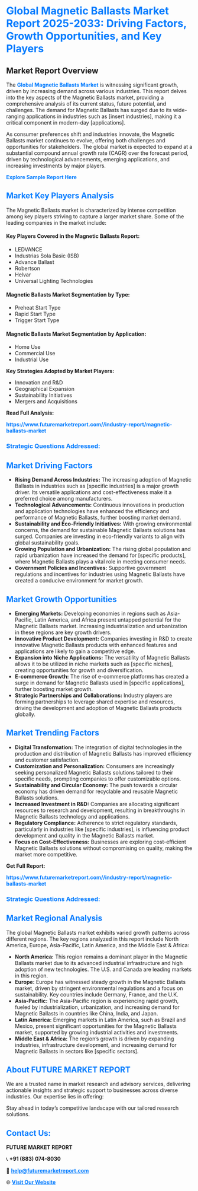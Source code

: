 <h1 style="color: #007BFF;">Global Magnetic Ballasts Market Report 2025-2033: Driving Factors, Growth Opportunities, and Key Players</h1>

<section id="overview">
<h2>Market Report Overview</h2>
<p>The <a href="https://www.futuremarketreport.com//industry-report/magnetic-ballasts-market" style="color: #007BFF; text-decoration: none;"><strong>Global Magnetic Ballasts Market</strong></a> is witnessing significant growth, driven by increasing demand across various industries. This report delves into the key aspects of the Magnetic Ballasts market, providing a comprehensive analysis of its current status, future potential, and challenges. The demand for Magnetic Ballasts has surged due to its wide-ranging applications in industries such as [insert industries], making it a critical component in modern-day [applications].</p>
<p>As consumer preferences shift and industries innovate, the Magnetic Ballasts market continues to evolve, offering both challenges and opportunities for stakeholders. The global market is expected to expand at a substantial compound annual growth rate (CAGR) over the forecast period, driven by technological advancements, emerging applications, and increasing investments by major players.</p>
</section>

<section id="overview">
<p><a href="https://www.futuremarketreport.com//request-sample/reportId=86758" style="color: #007BFF; text-decoration: none;"><strong>Explore Sample Report Here</strong></a></p>
</section>

<section id="key-players">
<h2 style="color: #007BFF;">Market Key Players Analysis</h2>
<p>The Magnetic Ballasts market is characterized by intense competition among key players striving to capture a larger market share. Some of the leading companies in the market include:</p>
<h4>Key Players Covered in the Magnetic Ballasts Report:</h4>
<ul><li>LEDVANCE</li><li>Industrias Sola Basic (ISB)</li><li>Advance Ballast</li><li>Robertson</li><li>Helvar</li><li>Universal Lighting Technologies</li></ul>
<h4>Magnetic Ballasts Market Segmentation by Type:</h4>
<ul><li>Preheat Start Type</li><li>Rapid Start Type</li><li>Trigger Start Type</li></ul>

<h4>Magnetic Ballasts Market Segmentation by Application:</h4>
<ul><li>Home Use</li><li>Commercial Use</li><li>Industrial Use</li></ul>
<p><strong>Key Strategies Adopted by Market Players:</strong></p>
<ul>
<li>Innovation and R&D</li>
<li>Geographical Expansion</li>
<li>Sustainability Initiatives</li>
<li>Mergers and Acquisitions</li>
</ul>
</section>

<section>
<p><strong>Read Full Analysis: </strong></p><a href="https://www.futuremarketreport.com//industry-report/magnetic-ballasts-market" style="color: #007BFF; text-decoration: none;"><strong>https://www.futuremarketreport.com//industry-report/magnetic-ballasts-market</strong></a>
<h3 style="color: #007BFF;">Strategic Questions Addressed:</h3>
</section>

<section id="driving-factors">
<h2 style="color: #007BFF;">Market Driving Factors</h2>
<ul>
<li><strong>Rising Demand Across Industries:</strong> The increasing adoption of Magnetic Ballasts in industries such as [specific industries] is a major growth driver. Its versatile applications and cost-effectiveness make it a preferred choice among manufacturers.</li>
<li><strong>Technological Advancements:</strong> Continuous innovations in production and application technologies have enhanced the efficiency and performance of Magnetic Ballasts, further boosting market demand.</li>
<li><strong>Sustainability and Eco-Friendly Initiatives:</strong> With growing environmental concerns, the demand for sustainable Magnetic Ballasts solutions has surged. Companies are investing in eco-friendly variants to align with global sustainability goals.</li>
<li><strong>Growing Population and Urbanization:</strong> The rising global population and rapid urbanization have increased the demand for [specific products], where Magnetic Ballasts plays a vital role in meeting consumer needs.</li>
<li><strong>Government Policies and Incentives:</strong> Supportive government regulations and incentives for industries using Magnetic Ballasts have created a conducive environment for market growth.</li>
</ul>
</section>

<section id="growth-opportunities">
<h2 style="color: #007BFF;">Market Growth Opportunities</h2>
<ul>
<li><strong>Emerging Markets:</strong> Developing economies in regions such as Asia-Pacific, Latin America, and Africa present untapped potential for the Magnetic Ballasts market. Increasing industrialization and urbanization in these regions are key growth drivers.</li>
<li><strong>Innovative Product Development:</strong> Companies investing in R&D to create innovative Magnetic Ballasts products with enhanced features and applications are likely to gain a competitive edge.</li>
<li><strong>Expansion into Niche Applications:</strong> The versatility of Magnetic Ballasts allows it to be utilized in niche markets such as [specific niches], creating opportunities for growth and diversification.</li>
<li><strong>E-commerce Growth:</strong> The rise of e-commerce platforms has created a surge in demand for Magnetic Ballasts used in [specific applications], further boosting market growth.</li>
<li><strong>Strategic Partnerships and Collaborations:</strong> Industry players are forming partnerships to leverage shared expertise and resources, driving the development and adoption of Magnetic Ballasts products globally.</li>
</ul>
</section>

<section id="trending-factors">
<h2 style="color: #007BFF;">Market Trending Factors</h2>
<ul>
<li><strong>Digital Transformation:</strong> The integration of digital technologies in the production and distribution of Magnetic Ballasts has improved efficiency and customer satisfaction.</li>
<li><strong>Customization and Personalization:</strong> Consumers are increasingly seeking personalized Magnetic Ballasts solutions tailored to their specific needs, prompting companies to offer customizable options.</li>
<li><strong>Sustainability and Circular Economy:</strong> The push towards a circular economy has driven demand for recyclable and reusable Magnetic Ballasts solutions.</li>
<li><strong>Increased Investment in R&D:</strong> Companies are allocating significant resources to research and development, resulting in breakthroughs in Magnetic Ballasts technology and applications.</li>
<li><strong>Regulatory Compliance:</strong> Adherence to strict regulatory standards, particularly in industries like [specific industries], is influencing product development and quality in the Magnetic Ballasts market.</li>
<li><strong>Focus on Cost-Effectiveness:</strong> Businesses are exploring cost-efficient Magnetic Ballasts solutions without compromising on quality, making the market more competitive.</li>
</ul>
</section>

<section>
<p><strong>Get Full Report: </strong></p><a href="https://www.futuremarketreport.com//industry-report/magnetic-ballasts-market" style="color: #007BFF; text-decoration: none;"><strong>https://www.futuremarketreport.com//industry-report/magnetic-ballasts-market</strong></a>
<h3 style="color: #007BFF;">Strategic Questions Addressed:</h3>
</section>


<section id="regional-analysis">
<h2 style="color: #007BFF;">Market Regional Analysis</h2>
<p>The global Magnetic Ballasts market exhibits varied growth patterns across different regions. The key regions analyzed in this report include North America, Europe, Asia-Pacific, Latin America, and the Middle East & Africa:</p>
<ul>
<li><strong>North America:</strong> This region remains a dominant player in the Magnetic Ballasts market due to its advanced industrial infrastructure and high adoption of new technologies. The U.S. and Canada are leading markets in this region.</li>
<li><strong>Europe:</strong> Europe has witnessed steady growth in the Magnetic Ballasts market, driven by stringent environmental regulations and a focus on sustainability. Key countries include Germany, France, and the U.K.</li>
<li><strong>Asia-Pacific:</strong> The Asia-Pacific region is experiencing rapid growth, fueled by industrialization, urbanization, and increasing demand for Magnetic Ballasts in countries like China, India, and Japan.</li>
<li><strong>Latin America:</strong> Emerging markets in Latin America, such as Brazil and Mexico, present significant opportunities for the Magnetic Ballasts market, supported by growing industrial activities and investments.</li>
<li><strong>Middle East & Africa:</strong> The region’s growth is driven by expanding industries, infrastructure development, and increasing demand for Magnetic Ballasts in sectors like [specific sectors].</li>
</ul>
</section>

<footer>
<h2 style="color: #007BFF;">About FUTURE MARKET REPORT</h2>
<p>We are a trusted name in market research and advisory services, delivering actionable insights and strategic support to businesses across diverse industries. Our expertise lies in offering:</p>

<p>Stay ahead in today’s competitive landscape with our tailored research solutions.</p>

<h2 style="color: #007BFF;">Contact Us:</h2>
<p><strong>FUTURE MARKET REPORT</strong></p>
<p>📞 <strong>+91 (883) 074-8030</strong></p>
<p>📧 <strong><a href="mailto:help@futuremarketreport.com" style="color: #007BFF;">help@futuremarketreport.com</a></strong></p>
<p>🌐 <strong><a href="https://www.futuremarketreport.com/" style="color: #007BFF;">Visit Our Website</a></strong></p>
</footer>